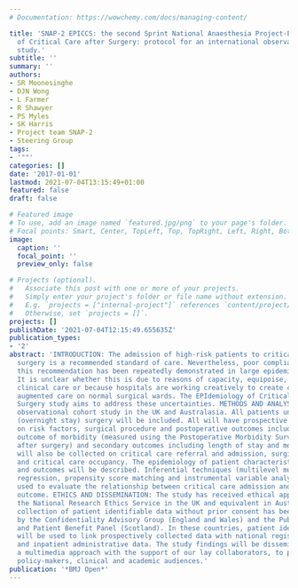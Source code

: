```yaml
---
# Documentation: https://wowchemy.com/docs/managing-content/

title: 'SNAP-2 EPICCS: the second Sprint National Anaesthesia Project-EPIdemiology
  of Critical Care after Surgery: protocol for an international observational cohort
  study.'
subtitle: ''
summary: ''
authors:
- SR Moonesinghe
- DJN Wong
- L Farmer
- R Shawyer
- PS Myles
- SK Harris
- Project team SNAP-2
- Steering Group
tags:
- '""'
categories: []
date: '2017-01-01'
lastmod: 2021-07-04T13:15:49+01:00
featured: false
draft: false

# Featured image
# To use, add an image named `featured.jpg/png` to your page's folder.
# Focal points: Smart, Center, TopLeft, Top, TopRight, Left, Right, BottomLeft, Bottom, BottomRight.
image:
  caption: ''
  focal_point: ''
  preview_only: false

# Projects (optional).
#   Associate this post with one or more of your projects.
#   Simply enter your project's folder or file name without extension.
#   E.g. `projects = ["internal-project"]` references `content/project/deep-learning/index.md`.
#   Otherwise, set `projects = []`.
projects: []
publishDate: '2021-07-04T12:15:49.655635Z'
publication_types:
- '2'
abstract: 'INTRODUCTION: The admission of high-risk patients to critical care after
  surgery is a recommended standard of care. Nevertheless, poor compliance against
  this recommendation has been repeatedly demonstrated in large epidemiological studies.
  It is unclear whether this is due to reasons of capacity, equipoise, poor quality
  clinical care or because hospitals are working creatively to create capacity for
  augmented care on normal surgical wards. The EPIdemiology of Critical Care after
  Surgery study aims to address these uncertainties. METHODS AND ANALYSIS: One-week
  observational cohort study in the UK and Australasia. All patients undergoing inpatient
  (overnight stay) surgery will be included. All will have prospective data collection
  on risk factors, surgical procedure and postoperative outcomes including the primary
  outcome of morbidity (measured using the Postoperative Morbidity Survey on day 7
  after surgery) and secondary outcomes including length of stay and mortality. Data
  will also be collected on critical care referral and admission, surgical cancellations
  and critical care occupancy. The epidemiology of patient characteristics, processes
  and outcomes will be described. Inferential techniques (multilevel multivariable
  regression, propensity score matching and instrumental variable analysis) will be
  used to evaluate the relationship between critical care admission and postoperative
  outcome. ETHICS AND DISSEMINATION: The study has received ethical approval from
  the National Research Ethics Service in the UK and equivalent in Australasia. The
  collection of patient identifiable data without prior consent has been approved
  by the Confidentiality Advisory Group (England and Wales) and the Public Privacy
  and Patient Benefit Panel (Scotland). In these countries, patient identifiable data
  will be used to link prospectively collected data with national registers of death
  and inpatient administrative data. The study findings will be disseminated using
  a multimedia approach with the support of our lay collaborators, to patients, public,
  policy-makers, clinical and academic audiences.'
publication: '*BMJ Open*'
---
```

